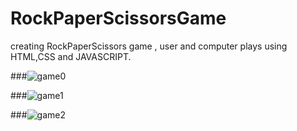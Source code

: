 # RockPaperScissorsGame
creating RockPaperScissors game , user and computer plays using HTML,CSS and JAVASCRIPT.

###![game0](https://github.com/bhavyasrin2/RockPaperScissorsGame/assets/127487538/66255b73-c1c0-4fab-b031-0e93efd5fd84)

###![game1](https://github.com/bhavyasrin2/RockPaperScissorsGame/assets/127487538/aea7a65a-cd21-4731-a0d6-33c2102d30c5)

###![game2](https://github.com/bhavyasrin2/RockPaperScissorsGame/assets/127487538/7fc19d06-7182-455f-8c53-7f2bb7a20249)
